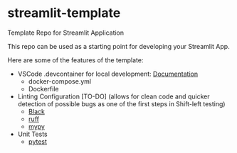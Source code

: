 # streamlit-template

Template Repo for Streamlit Application

This repo can be used as a starting point for developing your Streamlit App.

Here are some of the features of the template:

- VSCode .devcontainer for local development: [Documentation](https://code.visualstudio.com/docs/devcontainers/containers)
  - docker-compose.yml
  - Dockerfile
- Linting Configuration [TO-DO] (allows for clean code and quicker detection of possible bugs as one of the first steps in Shift-left testing)
  - [Black](https://black.readthedocs.io/en/stable/index.html)
  - [ruff](https://beta.ruff.rs/docs/)
  - [mypy](https://mypy.readthedocs.io/en/stable/index.html)
- Unit Tests
  - [pytest](https://docs.pytest.org/)
